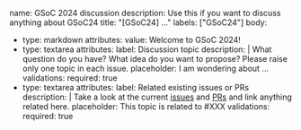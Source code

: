 name: GSoC 2024 discussion
description: Use this if you want to discuss anything about GSoC24
title: "[GSoC24] ..."
labels: ["GSoC24"]
body:
  - type: markdown
    attributes:
      value: Welcome to GSoC 2024!
  - type: textarea
    attributes:
      label: Discussion topic
      description: |
        What question do you have?
        What idea do you want to propose?
        Please raise only one topic in each issue.
      placeholder: I am wondering about ...
    validations:
      required: true
  - type: textarea
    attributes:
      label: Related existing issues or PRs
      description: |
        Take a look at the current [issues](https://github.com/OSOceanAcoustics/echopype/issues)
        and [PRs](https://github.com/OSOceanAcoustics/echopype/pulls)
        and link anything related here.
      placeholder: This topic is related to #XXX
    validations:
      required: true
